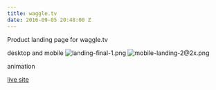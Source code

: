 ```yaml
---
title: waggle.tv
date: 2016-09-05 20:48:00 Z
---
```


Product landing page for waggle.tv

desktop and mobile
![landing-final-1.png](/uploads/landing-final-1.png)
![mobile-landing-2@2x.png](/uploads/mobile-landing-2@2x.png)

animation

[live site](waggle.tv)